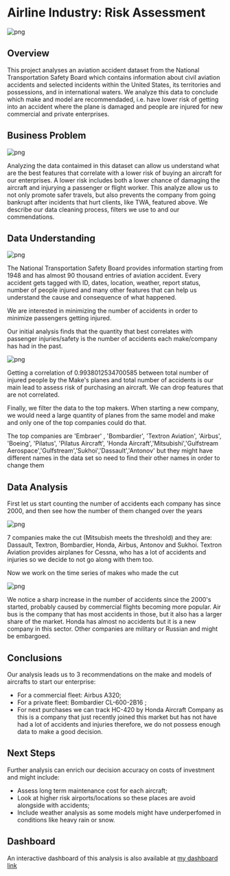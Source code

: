 # Airline Industry: Risk Assessment




    
![png](images/plane.png)
    


## Overview

This project analyses an aviation accident dataset from the National Transportation Safety Board which contains information about civil aviation accidents and selected incidents within the United States, its territories and possessions, and in international waters. We analyze this data to conclude which make and model are recommendaded, i.e. have lower risk of getting into an accident where the plane is damaged and people are injured for new commercial and private enterprises.

## Business Problem




    
![png](images/plane2.png)
    


Analyzing the data contaimed in this dataset can allow us understand what are the best features that correlate with a lower risk of buying an aircraft for our enterprises. A lower risk includes both a lower chance of damaging the aircraft and injurying a passenger or flight worker. This analyze allow us to not only promote safer travels, but also prevents the company from going bankrupt after incidents that hurt clients, like TWA, featured above. We describe our data cleaning process, filters we use to and our commendations.

## Data Understanding



    
![png](images/plane_destroyed.png)
    


The National Transportation Safety Board  provides information starting from 1948 and has almost 90 thousand entries of aviation accident. Every accident gets tagged with ID, dates, location, weather, report status, number of people injured and many other features that can help us understand the cause and consequence of what happened.

We are interested in minimizing the number of accidents in order to minimize passengers getting injured.




Our initial analysis finds that the quantity that best correlates with passenger injuries/safety is the number of accidents each make/company has had in the past.



    
![png](images/corr1.png)
    








Getting a correlation of 0.9938012534700585 between total number of injured people by the Make's planes and total number of accidents is our main lead to assess risk of purchasing an aircraft. We can drop features that are not correlated. 

Finally, we filter the data to the top makers. When starting a new company, we would need a large quantity of planes from the same model and make and only one of the top companies could do that.

The top companies are 'Embraer' , 'Bombardier', 'Textron Aviation', 'Airbus', 'Boeing', 'Pilatus', 'Pilatus Aircraft', 'Honda Aircraft','Mitsubishi','Gulfstream Aerospace','Gulfstream','Sukhoi','Dassault','Antonov' but they might have different names in the data set so need to find their other names in order to change them



## Data Analysis

First let us start counting the number of accidents each company has since 2000, and then see how the number of them changed over the years




    
![png](images/bargraph1.png)
    


7 companies make the cut (Mitsubish meets the threshold) and they are: Dassault, Textron, Bombardier, Honda, Airbus, Antonov and Sukhoi. Textron Aviation provides airplanes for Cessna, who has a lot of accidents and injuries so we decide to not go along with them too.

Now we work on the time series of makes who made the cut


![png](images/timeseries1.png)
    


We notice a sharp increase in the number of accidents since the 2000's started, probably caused by commercial flights becoming more popular. Air bus is the company that has most accidents in those, but it also has a larger share of the market. Honda has almost no accidents but it is a new company in this sector. Other companies are military or Russian and might be embargoed.

## Conclusions

Our analysis leads us to 3 recommendations on the make and models of aircrafts to start our enterprise:
- For a commercial fleet: Airbus A320;
- For a private fleet: Bombardier CL-600-2B16 ;
- For next purchases we can track HC-420 by Honda Aircraft Company as this is a company that just recently joined this market but has not have had a lot of accidents and injuries therefore, we do not possess enough data to make a good decision.

## Next Steps

Further analysis can enrich our decision accuracy on costs of investment and might include:
- Assess long term maintenance cost for each aircraft;
- Look at higher risk airports/locations so these places are avoid alongside with accidents;
- Include weather analysis as some models might have underperfomed in conditions like heavy rain or snow.

## Dashboard
An interactive dashboard of this analysis is also available at [my dashboard link](https://public.tableau.com/app/profile/cayke.felipe.dos.anjos/viz/aviation_risk_assessment_dashboard/AircraftCompanyRiskAnalysis?publish=yes)

